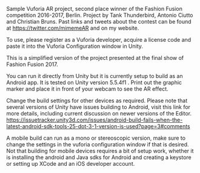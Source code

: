 Sample Vuforia AR project, second place winner of the Fashion Fusion competition 2016-2017, Berlin. Project by Tank Thunderbird, Antonio Ciutto and Christian Bruns. Past links and tweets about the contest can be found at https://twitter.com/mimemeAR and on my website.

To use, please register as a Vuforia developer, acquire a license code and paste it into the Vuforia Configuration window in Unity.

This is a simplified version of the project presented at the final show of Fashion Fusion 2017.

You can run it directly from Unity but it is currently setup to build as an Android app. It is tested on Unity version 5.5.4f1 . Print out the graphic marker and place it in front of your webcam to see the AR effect.

Change the build settings for other devices as required. Please note that several versions of Unity have issues building to Android, visit this link for more details, including current discussion on newer versions of the Editor. https://issuetracker.unity3d.com/issues/android-build-fails-when-the-latest-android-sdk-tools-25-dot-3-1-version-is-used?page=3#comments

A mobile  build can run as a mono or stereoscopic version, make sure to change the settings in the vuforia configuration window if that is desired. Not that building for mobile devices requires a bit of setup work, whether it is installing the android and Java sdks for Android and creating a keystore or setting up XCode and an iOS developer account.
